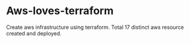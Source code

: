 # Aws-loves-terraform
Create aws infrastructure using terraform. Total 17 distinct aws resource created and deployed.
